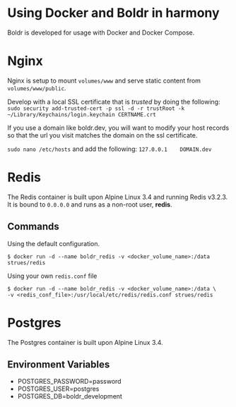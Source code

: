 Using Docker and Boldr in harmony
=====================

Boldr is developed for usage with Docker and Docker Compose.

Nginx
======

Nginx is setup to mount `volumes/www` and serve static content from `volumes/www/public`. 

Develop with a local SSL certificate that is *trusted* by doing the following:
`sudo security add-trusted-cert -p ssl -d -r trustRoot -k ~/Library/Keychains/login.keychain CERTNAME.crt`

If you use a domain like boldr.dev, you will want to modify your host records so that the url you visit matches the domain on the ssl certificate.

`sudo nano /etc/hosts` and add the following:  `127.0.0.1    DOMAIN.dev` 


Redis
======
The Redis container is built upon Alpine Linux 3.4 and running Redis v3.2.3. It is bound
to `0.0.0.0` and runs as a non-root user, **redis**.

Commands
----

Using the default configuration.
```
$ docker run -d --name boldr_redis -v <docker_volume_name>:/data strues/redis
```

Using your own `redis.conf` file
```
$ docker run -d --name boldr_redis -v <docker_volume_name>:/data \
-v <redis_conf_file>:/usr/local/etc/redis/redis.conf strues/redis
```


Postgres
=========
The Postgres container is built upon Alpine Linux 3.4.

Environment Variables
----
- POSTGRES_PASSWORD=password
- POSTGRES_USER=postgres
- POSTGRES_DB=boldr_development
